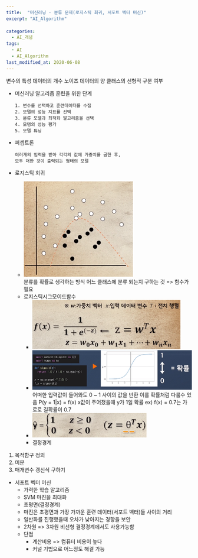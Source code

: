 ```yaml
---
title:  "머신러닝 - 분류 문제(로지스틱 회귀, 서포트 벡터 머신)"
excerpt: "AI_Algorithm"

categories:
  - AI_개념
tags:
  - AI
  - AI_Algorithm
last_modified_at: 2020-06-08
---
```


변수의 특성
데이터의 개수
노이즈 데이터의 양
클래스의 선형적 구분 여부

* 머신러닝 알고리즘 훈련을 위한 단계

      1. 변수를 선택하고 훈련데이터를 수집
      2. 모델의 성능 지표를 선택
      3. 분류 모델과 최적화 알고리즘을 선택
      4. 모뎅의 성능 평가
      5. 모델 튜닝

* 퍼셉트론
  
      여러개의 입력을 받아 각각의 값에 가중치를 곱한 후,
      모두 더한 것이 출력되는 형태의 모델
      
* 로지스틱 회귀
  * ![로지스틱시그모이드함수0](/img/로지스틱시그모이드함수0.PNG)   
       분류를 확률로 생각하는 방식
       어느 클래스에 분류 되는지 구하는 것 => 함수가 필요
  * 로지스틱시그모이드함수
    * ![로지스틱시그모이드함수](/img/로지스틱시그모이드함수.PNG)
    * ![로지스틱시그모이드함수2](/img/로지스틱시그모이드함수2.PNG)
    어떠한 입력값이 들어와도 0 ~ 1 사이의 값을 반환 이를 확률처럼 다룰수 있음
    P(y = 1|x) = f(x)
    x값이 주어졌을때 y가 1일 확률 ex) f(x) = 0.7는 가로로 길확률이 0.7
    * ![로지스틱시그모이드함수3](/img/로지스틱시그모이드함수3.PNG)
    * 결정경계
    
1. 목적함구 정의 
2. 미분
3. 매개변수 갱신식 구하기
    
* 서포트 벡터 머신
  * 가력한 학습 알고리즘
  * SVM 마진을 최대화
  * 초평면(결정경계)
  * 마진은 초평면과 가장 가까운 훈련 데이터(서포트 벡터)들 사이의 거리
  * 일반화를 진행했을때 오차가 낮아지는 경향을 보안
  * 2차원 => 3차원 비선형 결정경계에서도 사용가능함
  * 단점
    * 계산비용 => 컴퓨터 비용이 높다
    * 커널 기법으로 어느정도 해결 가능
    
